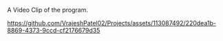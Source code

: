 A Video Clip of the program.

https://github.com/VrajeshPatel02/Projects/assets/113087492/220dea1b-8869-4373-9ccd-cf2176679d35

